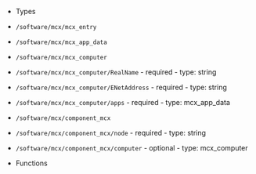  - Types
  - `/software/mcx/mcx_entry`
  - `/software/mcx/mcx_app_data`
  - `/software/mcx/mcx_computer`
   - `/software/mcx/mcx_computer/RealName`
    - required
    - type: string
   - `/software/mcx/mcx_computer/ENetAddress`
    - required
    - type: string
   - `/software/mcx/mcx_computer/apps`
    - required
    - type: mcx_app_data
  - `/software/mcx/component_mcx`
   - `/software/mcx/component_mcx/node`
    - required
    - type: string
   - `/software/mcx/component_mcx/computer`
    - optional
    - type: mcx_computer

 - Functions
